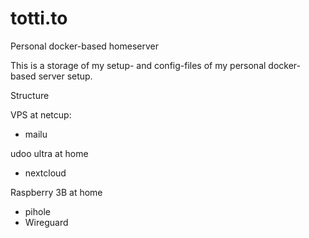 # totti.to
Personal docker-based homeserver

This is a storage of my setup- and config-files of my personal docker-based server setup.

Structure

VPS at netcup:
- mailu

udoo ultra at home
- nextcloud

Raspberry 3B at home
- pihole
- Wireguard


